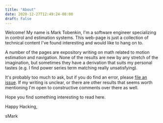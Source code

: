 ```yaml
---
title: "About"
date: 2020-12-27T12:49:24-08:00
draft: False
---
```

Welcome!  My name is Mark Tobenkin, I'm a software engineer specializing
in control and estimation systems.  This web-page is just a collection
of technical content I've found interesting and would like to hang on to.

A number of the pages are expository writing on math related to motion
estimation and navigation.  None of the results are new by any stretch
of the imagination, but sometimes they have a derivation that suits
my personal tastes (e.g. I find power series term matching really unsatisfying).

It's probably too much to ask, but if you do find an error, please [file an issue](https://github.com/mmt/smark-notes/issues).  If my writing is unclear, or there are other results that seems worth mentioning I'm open to constructive comments over there as well.

Hope you find something interesting to read here.

Happy Hacking,

sMark
